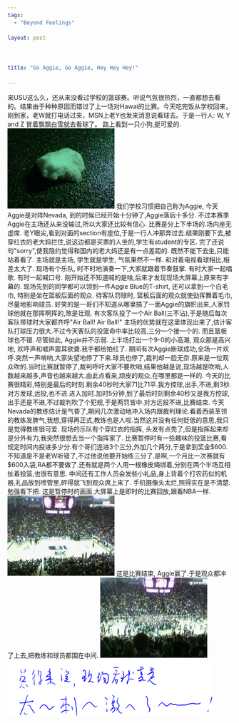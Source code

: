 ```yaml
--- 
tags: 
  - "Beyond Feelings"

layout: post



title: "Go Aggie, Go Aggie, Hey Hey Hey!"

---
```

<div id="msgcns!5F971C000415D85F!652" class="bvMsg">来USU这么久，还从来没看过学校的篮球赛。听说气氛很热烈，一直都想去看的。结果由于种种原因而错过了上一场对Hawai的比赛。今天吃完饭从学校回来，刚到家，老W就打电话过来，MSN上老Y也发来消息说看球去。于是一行人: W, Y and Z 冒着飘飘白雪就去看球了。 
路上看到一只小狗,挺可爱的. 
<a href="/assets/images/blog/2007-03-01-go-aggie-go-aggie-hey-hey-hey-0.jpg"><img style="border-right:0;border-top:0;border-left:0;border-bottom:0;" height="180" src="/assets/images/blog/2007-03-01-go-aggie-go-aggie-hey-hey-hey-0.jpg" width="240" border="0"></a> 
我们学校习惯把自己称为Aggie, 今天Aggie是对阵Nevada, 到的时候已经开始十分钟了,Aggie落后十多分. 不过本赛季Aggie在主场还从来没输过,所以大家还比较有信心. 
比赛是分上下半场的.场内座无虚席. 老Y眼尖,看到对面的section有座位,于是一行人冲那奔过去.结果刚要下去,被穿红衣的老大妈拦住,说这边都是买票的人坐的,学生有student的专区. 完了还说句"sorry",使我隐约觉得和国内的老大妈还是有一点差距的. 既然不能下去坐,只能站着看了. 主场就是主场, 学生就是学生, 气氛果然不一样. 和对着电视看球相比,相差太大了. 
现场有个乐队, 时不时地演奏一下,大家就跟着节奏鼓掌. 有时大家一起唱歌. 有时一起喊口号. 刚开始还不知道喊的是啥,后来才发现现场大屏幕上原来有字幕的. 
现场先到的同学都可以领到一件Aggie Blue的T-shirt, 还可以拿到一个白毛巾, 特别是坐在篮板后面的观众. 待客队罚球时, 篮板后面的观众就使劲挥舞着毛巾, 尽量地影响球员. 好笑的是一哥们不知道从哪里搞了一面Aggie的旗帜出来,人家罚球他就在那挥啊挥的,煞是壮观. 
有次客队投了一个Air Ball(三不沾),于是随后每次客队带球时大家都齐呼"Air Ball! Air Ball!" 主场的优势就在这里体现出来了,估计客队打球压力很大.不过今天客队的投篮命中率比较高,三分一个接一个的. 而且篮板球也不错. 尽管如此, Aggie并不示弱. 上半场打出一个9-0的小高潮, 观众那是高兴地, 欢呼声和嘘声震耳欲聋.我手都给拍红了. 期间有次Aggie断球成功,全场一片欢呼.突然一声哨响,大家失望地停了下来.球员也停了,裁判却一脸无奈.原来是一位观众吹的.当时比赛就暂停了,裁判呼吁大家不要吹哨,结果他越是说,现场越是吹哨,人数越来越多,声音也越来越大.由此点看来,顽皮的观众,在哪里都是一样的. 
今天的比赛很精彩,特别是最后的时刻.剩余40秒时大家71比71平.我方控球,出手,不进,剩3秒.对方发球,远投,也不进.进入加时.加时5分钟,到了最后时刻剩余40秒又是我方控球,出手还是不进,不过裁判吹了个犯规,于是两罚皆中.对方远投不进,比赛结束. 
今天Nevada的教练估计是气昏了,期间几次激动地冲入场内跟裁判理论.看着西装革领的教练发脾气,我想,穿得再正式,教练也是人啦.当然这并没有任何贬低的意思,我只是觉得教练很可爱. 现场的乐队有个穿红衣的指挥, 头发有点秃了,但是指挥起来却是分外有力,我突然很想去当一个指挥家了. 
比赛暂停时有一些趣味的投篮比赛,看规定时间内投进多少分.有个哥们连进3个三分,外加几个两分,于是拿到奖金$600. 不知道是不是老W听错了,不过他说他要开始练三分了.是啊,一个月比一次赛就有$600入袋,RA都不要做了.还有就是两个人用一根橡皮绳绑着,分别在两个半场互相扯着投篮,也很有意思. 中间还有工作人员会发些小礼品,身上背着个打农药似的机器,礼品放到喷管里,砰得就飞到观众席上来了. 
手机摄像头太烂,照得实在是不清楚.勉强看下把. 
这是暂停时的画面.大屏幕上是即时的比赛回放,跟看NBA一样. 
<a href="/assets/images/blog/2007-03-01-go-aggie-go-aggie-hey-hey-hey-1.jpg"><img style="border-right:0;border-top:0;border-left:0;border-bottom:0;" height="180" src="/assets/images/blog/2007-03-01-go-aggie-go-aggie-hey-hey-hey-1.jpg" width="240" border="0"></a> 
这是比赛结束, Aggie赢了.于是观众都冲了上去,把教练和球员都围在中间. 
<a href="/assets/images/blog/2007-03-01-go-aggie-go-aggie-hey-hey-hey-2.jpg"><img style="border-right:0;border-top:0;border-left:0;border-bottom:0;" height="180" src="/assets/images/blog/2007-03-01-go-aggie-go-aggie-hey-hey-hey-2.jpg" width="240" border="0"></a> 
  
<div>
<img title="Ink Generated with Ink Blog Plugin - http://www.edholloway.com" src="/assets/images/blog/2007-03-01-go-aggie-go-aggie-hey-hey-hey-4.jpg">
</div>
</div>
